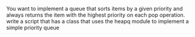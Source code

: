 You want to implement a queue that sorts items by a given priority and always returns
the item with the highest priority on each pop operation.
write a script that has a class that uses the heapq module to implement a simple priority queue
